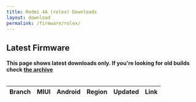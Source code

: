 ```yaml
---
title: Redmi 4A (rolex) Downloads
layout: download
permalink: /firmware/rolex/
---
```


## Latest Firmware
#### This page shows latest downloads only. If you're looking for old builds check [the archive](/archive/firmware/rolex/)


<div style="overflow-x:auto;">
<table id="firmware" class="compact row-border" style="width:100%">
    <thead>
        <tr>
            <th>Branch</th>
            <th>MIUI</th>
            <th>Android</th>
            <th>Region</th>
            <th>Updated</th>
            <th>Link</th>
        </tr>
    </thead>
    <script>loadFirmwareDownloads('rolex', 'latest')</script>
</table>
</div>
